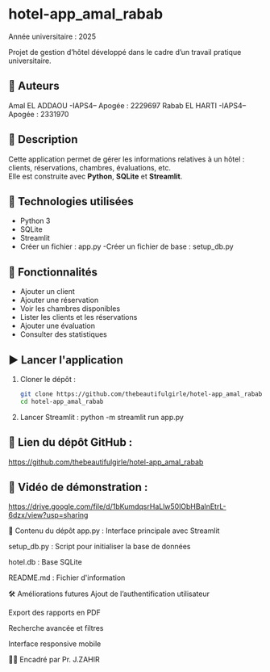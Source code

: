 # hotel-app_amal_rabab
Année universitaire : 2025

Projet de gestion d’hôtel développé dans le cadre d’un travail pratique universitaire.

## 👥 Auteurs
Amal EL ADDAOU -IAPS4– Apogée : 2229697
Rabab EL HARTI -IAPS4– Apogée : 2331970


## 🏨 Description

Cette application permet de gérer les informations relatives à un hôtel : clients, réservations, chambres, évaluations, etc.  
Elle est construite avec **Python**, **SQLite** et **Streamlit**.

## 🔧 Technologies utilisées
- Python 3
- SQLite
- Streamlit
- Créer un fichier : app.py
-Créer un fichier de base : setup_db.py


## 🚀 Fonctionnalités
- Ajouter un client
- Ajouter une réservation
- Voir les chambres disponibles
- Lister les clients et les réservations
- Ajouter une évaluation
- Consulter des statistiques

## ▶️ Lancer l'application

1. Cloner le dépôt :
   ```bash
   git clone https://github.com/thebeautifulgirle/hotel-app_amal_rabab.git
   cd hotel-app_amal_rabab

3. Lancer Streamlit :
python -m streamlit run app.py

## 🔗 Lien du dépôt GitHub :
https://github.com/thebeautifulgirle/hotel-app_amal_rabab

## 🎥 Vidéo de démonstration :
https://drive.google.com/file/d/1bKumdqsrHaLlw50lObHBalnEtrL-6dzx/view?usp=sharing

📁 Contenu du dépôt
app.py : Interface principale avec Streamlit

setup_db.py : Script pour initialiser la base de données

hotel.db : Base SQLite

README.md : Fichier d'information

🛠️ Améliorations futures
Ajout de l’authentification utilisateur

Export des rapports en PDF

Recherche avancée et filtres

Interface responsive mobile

🧑‍🏫 Encadré par
Pr. J.ZAHIR
